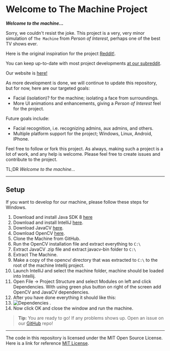 Welcome to The Machine Project
===================
***Welcome to the machine...***

Sorry, we couldn't resist the joke. This project is a very, very minor simulation of `The Machine` from *Person of Interest*, perhaps one of the best TV shows ever.

Here is the original inspiration for the project [Reddit!](https://www.reddit.com/r/PersonOfInterest/comments/39z1st/i_started_building_a_machine/).

You can keep up-to-date with most project developments [at our subreddit](http://reddit.com/r/themachineproject).

Our website is [here!](http://www.themachineproject.org)

As more development is done, we will continue to update this repository, but for now, here are our targeted goals:

* Facial (isolation)? for the machine; isolating a face from surroundings.
* More UI animations and enhancements, giving a *Person of Interest* feel for the project.

Future goals include:

* Facial recognition, i.e. recognizing admins, aux admins, and others.
* Multiple platform support for the project; Windows, Linux, Android, IPhone.

Feel free to follow or fork this project. As always, making such a project is a lot of work, and any help is welcome. Please feel free to create issues and contribute to the project.

TL;DR *Welcome to the machine...*

----------


Setup
-------------
If you want to develop for our machine, please follow these steps for Windows.

 1. Download and install Java SDK 8 [here](http://www.oracle.com/technetwork/java/javase/downloads/jdk8-downloads-2133151.html)
 2. Download and install IntelliJ [here](https://www.jetbrains.com/idea/download/#section=windows).
 3. Download JavaCV [here](http://search.maven.org/remotecontent?filepath=org/bytedeco/javacv/1.2/javacv-1.2-bin.zip).
 4. Download OpenCV [here](http://sourceforge.net/projects/opencvlibrary/files/opencv-win/3.1.0/opencv-3.1.0.exe/download).
 5. Clone the Machine from GitHub.
 5. Run the OpenCV installation file and extract everything to `C:\`
 6. Extract JavaCV .zip file and extract javacv-bin folder to `C:\`
 7. Extract The Machine.
 8. Make a copy of the opencv/ directory that was extracted to `C:\` to the root of the machine Intellij project.
 9. Launch IntelliJ and select the machine folder, machine should be loaded into Intellij. 
 10. Open File -> Project Structure and select Modules on left and click Dependencies. With using green plus button on right of the screen add OpenCV and JavaCV dependencies. 
 11. After you have done everything it should like this:
 12. ![Dependencies](http://i.imgur.com/7rDAezu.png) .
 13.  Now click OK and close the window and run the machine.
 


> **Tip:** You are ready to go! If any problems shows up. Open an issue on our [GitHub](https://github.com/poi-the-machine/the-machine) repo!

----------

The code in this repository is licensed under the MIT Open Source License. Here is a link for reference [MIT License](http://opensource.org/licenses/MIT).
